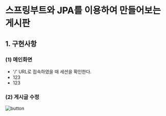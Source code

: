 # 스프링부트와 JPA를 이용하여 만들어보는 게시판


## 1. 구현사항
### (1) 메인화면
* '/' URL로 접속하였을 때 세션을 확인한다.
* 123
* 123

### (2) 게시글 수정



![button](https://user-images.githubusercontent.com/101168818/184031296-3ab09363-9b77-47e5-a15d-51e891dbfa16.JPG)
